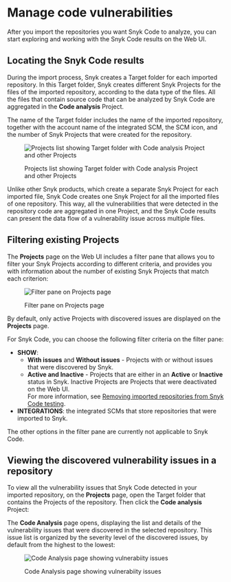 # Manage code vulnerabilities

After you import the repositories you want Snyk Code to analyze, you can start exploring and working with the Snyk Code results on the Web UI.

## Locating the Snyk Code results

During the import process, Snyk creates a Target folder for each imported repository. In this Target folder, Snyk creates different Snyk Projects for the files of the imported repository, according to the data type of the files. All the files that contain source code that can be analyzed by Snyk Code are aggregated in the **Code analysis** Project.

The name of the Target folder includes the name of the imported repository, together with the account name of the integrated SCM, the SCM icon, and the number of Snyk Projects that were created for the repository.

<figure><img src="../../../.gitbook/assets/Snyk code - 1.png" alt="Projects list showing Target folder with Code analysis Project and other Projects"><figcaption><p>Projects list showing Target folder with Code analysis Project and other Projects</p></figcaption></figure>

Unlike other Snyk products, which create a separate Snyk Project for each imported file, Snyk Code creates one Snyk Project for all the imported files of one repository. This way, all the vulnerabilities that were detected in the repository code are aggregated in one Project, and the Snyk Code results can present the data flow of a vulnerability issue across multiple files.

## Filtering existing Projects

The **Projects** page on the Web UI includes a filter pane that allows you to filter your Snyk Projects according to different criteria, and provides you with information about the number of existing Snyk Projects that match each criterion:

<figure><img src="../../../.gitbook/assets/Snyk code - 2.png" alt="Filter pane on Projects page"><figcaption><p>Filter pane on Projects page</p></figcaption></figure>

By default, only active Projects with discovered issues are displayed on the **Projects** page.

For Snyk Code, you can choose the following filter criteria on the filter pane:

* **SHOW**:
  * **With issues** and **Without issues** - Projects with or without issues that were discovered by Snyk.
  * **Active and Inactive** - Projects that are either in an **Active** or **Inactive** status in Snyk. Inactive Projects are Projects that were deactivated on the Web UI.\
    For more information, see [Removing imported repositories from Snyk Code testing](../../start-scanning-using-the-cli-web-ui-or-api/snyk-code-and-your-repositories/removing-imported-repositories-from-snyk-code-testing.md).
* **INTEGRATIONS**: the integrated SCMs that store repositories that were imported to Snyk.

The other options in the filter pane are currently not applicable to Snyk Code.

## Viewing the discovered vulnerability issues in a repository

To view all the vulnerability issues that Snyk Code detected in your imported repository, on the **Projects** page, open the Target folder that contains the Projects of the repository. Then click the **Code analysis** Project:

The **Code Analysis** page opens, displaying the list and details of the vulnerability issues that were discovered in the selected repository. This issue list is organized by the severity level of the discovered issues, by default from the highest to the lowest:

<figure><img src="../../../.gitbook/assets/Snyk code - 4.png" alt="Code Analysis page showing vulnerabiity issues"><figcaption><p>Code Analysis page showing vulnerabiity issues</p></figcaption></figure>
